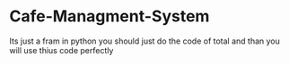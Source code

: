 # Cafe-Managment-System
Its  just a fram in python you should just do the code of total and than you will use thius code perfectly
